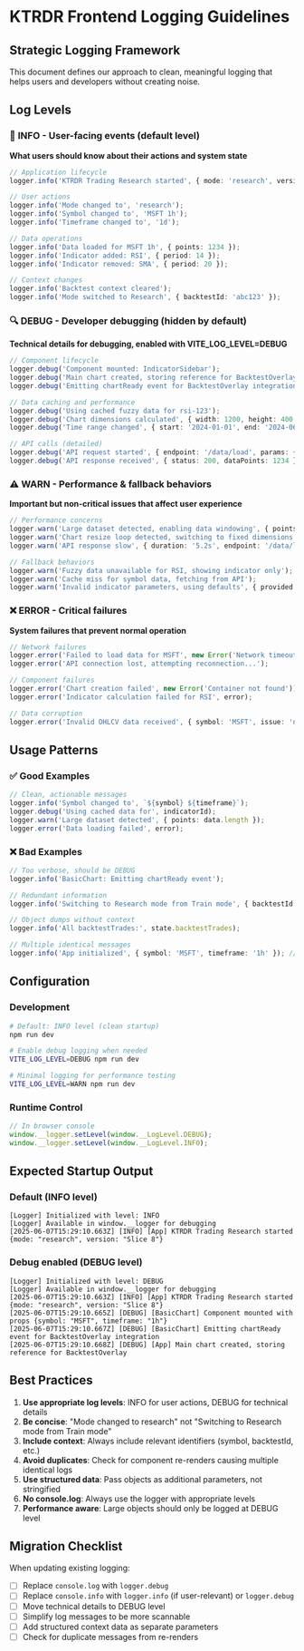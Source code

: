 # KTRDR Frontend Logging Guidelines

## Strategic Logging Framework

This document defines our approach to clean, meaningful logging that helps users and developers without creating noise.

## Log Levels

### 🔵 **INFO** - User-facing events (default level)
**What users should know about their actions and system state**
```typescript
// Application lifecycle
logger.info('KTRDR Trading Research started', { mode: 'research', version: 'Slice 8' });

// User actions
logger.info('Mode changed to', 'research');
logger.info('Symbol changed to', 'MSFT 1h');
logger.info('Timeframe changed to', '1d');

// Data operations
logger.info('Data loaded for MSFT 1h', { points: 1234 });
logger.info('Indicator added: RSI', { period: 14 });
logger.info('Indicator removed: SMA', { period: 20 });

// Context changes
logger.info('Backtest context cleared');
logger.info('Mode switched to Research', { backtestId: 'abc123' });
```

### 🔍 **DEBUG** - Developer debugging (hidden by default)
**Technical details for debugging, enabled with VITE_LOG_LEVEL=DEBUG**
```typescript
// Component lifecycle
logger.debug('Component mounted: IndicatorSidebar');
logger.debug('Main chart created, storing reference for BacktestOverlay');
logger.debug('Emitting chartReady event for BacktestOverlay integration');

// Data caching and performance
logger.debug('Using cached fuzzy data for rsi-123');
logger.debug('Chart dimensions calculated', { width: 1200, height: 400 });
logger.debug('Time range changed', { start: '2024-01-01', end: '2024-06-07' });

// API calls (detailed)
logger.debug('API request started', { endpoint: '/data/load', params: {...} });
logger.debug('API response received', { status: 200, dataPoints: 1234 });
```

### ⚠️ **WARN** - Performance & fallback behaviors
**Important but non-critical issues that affect user experience**
```typescript
// Performance concerns
logger.warn('Large dataset detected, enabling data windowing', { points: 10000 });
logger.warn('Chart resize loop detected, switching to fixed dimensions');
logger.warn('API response slow', { duration: '5.2s', endpoint: '/data/load' });

// Fallback behaviors
logger.warn('Fuzzy data unavailable for RSI, showing indicator only');
logger.warn('Cache miss for symbol data, fetching from API');
logger.warn('Invalid indicator parameters, using defaults', { provided: {...}, defaults: {...} });
```

### ❌ **ERROR** - Critical failures
**System failures that prevent normal operation**
```typescript
// Network failures
logger.error('Failed to load data for MSFT', new Error('Network timeout'));
logger.error('API connection lost, attempting reconnection...');

// Component failures
logger.error('Chart creation failed', new Error('Container not found'));
logger.error('Indicator calculation failed for RSI', error);

// Data corruption
logger.error('Invalid OHLCV data received', { symbol: 'MSFT', issue: 'negative prices' });
```

## Usage Patterns

### ✅ **Good Examples**
```typescript
// Clean, actionable messages
logger.info('Symbol changed to', `${symbol} ${timeframe}`);
logger.debug('Using cached data for', indicatorId);
logger.warn('Large dataset detected', { points: data.length });
logger.error('Data loading failed', error);
```

### ❌ **Bad Examples**
```typescript
// Too verbose, should be DEBUG
logger.info('BasicChart: Emitting chartReady event');

// Redundant information
logger.info('Switching to Research mode from Train mode', { backtestId: backtest });

// Object dumps without context
logger.info('All backtestTrades:', state.backtestTrades);

// Multiple identical messages
logger.info('App initialized', { symbol: 'MSFT', timeframe: '1h' }); // x4
```

## Configuration

### Development
```bash
# Default: INFO level (clean startup)
npm run dev

# Enable debug logging when needed
VITE_LOG_LEVEL=DEBUG npm run dev

# Minimal logging for performance testing
VITE_LOG_LEVEL=WARN npm run dev
```

### Runtime Control
```javascript
// In browser console
window.__logger.setLevel(window.__LogLevel.DEBUG);
window.__logger.setLevel(window.__LogLevel.INFO);
```

## Expected Startup Output

### Default (INFO level)
```
[Logger] Initialized with level: INFO
[Logger] Available in window.__logger for debugging
[2025-06-07T15:29:10.663Z] [INFO] [App] KTRDR Trading Research started {mode: "research", version: "Slice 8"}
```

### Debug enabled (DEBUG level)
```
[Logger] Initialized with level: DEBUG
[Logger] Available in window.__logger for debugging
[2025-06-07T15:29:10.663Z] [INFO] [App] KTRDR Trading Research started {mode: "research", version: "Slice 8"}
[2025-06-07T15:29:10.665Z] [DEBUG] [BasicChart] Component mounted with props {symbol: "MSFT", timeframe: "1h"}
[2025-06-07T15:29:10.667Z] [DEBUG] [BasicChart] Emitting chartReady event for BacktestOverlay integration
[2025-06-07T15:29:10.668Z] [DEBUG] [App] Main chart created, storing reference for BacktestOverlay
```

## Best Practices

1. **Use appropriate log levels**: INFO for user actions, DEBUG for technical details
2. **Be concise**: "Mode changed to research" not "Switching to Research mode from Train mode"
3. **Include context**: Always include relevant identifiers (symbol, backtestId, etc.)
4. **Avoid duplicates**: Check for component re-renders causing multiple identical logs
5. **Use structured data**: Pass objects as additional parameters, not stringified
6. **No console.log**: Always use the logger with appropriate levels
7. **Performance aware**: Large objects should only be logged at DEBUG level

## Migration Checklist

When updating existing logging:
- [ ] Replace `console.log` with `logger.debug`
- [ ] Replace `console.info` with `logger.info` (if user-relevant) or `logger.debug`
- [ ] Move technical details to DEBUG level
- [ ] Simplify log messages to be more scannable
- [ ] Add structured context data as separate parameters
- [ ] Check for duplicate messages from re-renders